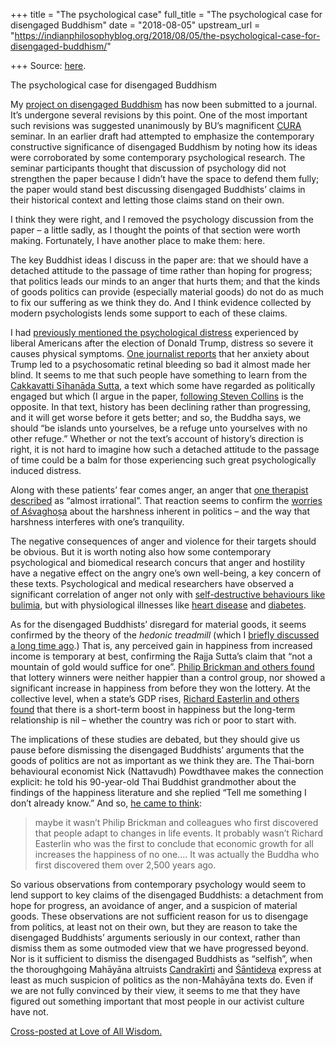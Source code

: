 +++
title = "The psychological case"
full_title = "The psychological case for disengaged Buddhism"
date = "2018-08-05"
upstream_url = "https://indianphilosophyblog.org/2018/08/05/the-psychological-case-for-disengaged-buddhism/"

+++
Source: [here](https://indianphilosophyblog.org/2018/08/05/the-psychological-case-for-disengaged-buddhism/).

The psychological case for disengaged Buddhism

My [project on disengaged
Buddhism](http://loveofallwisdom.com/blog/2017/04/disengaged-buddhism-in-the-era-of-trump/)
has now been submitted to a journal. It’s undergone several revisions by
this point. One of the most important such revisions was suggested
unanimously by BU’s magnificent [CURA](https://www.bu.edu/cura/)
seminar. In an earlier draft had attempted to emphasize the contemporary
constructive significance of disengaged Buddhism by noting how its ideas
were corroborated by some contemporary psychological research. The
seminar participants thought that discussion of psychology did not
strengthen the paper because I didn’t have the space to defend them
fully; the paper would stand best discussing disengaged Buddhists’
claims in their historical context and letting those claims stand on
their own.

I think they were right, and I removed the psychology discussion from
the paper – a little sadly, as I thought the points of that section were
worth making. Fortunately, I have another place to make them: here.

The key Buddhist ideas I discuss in the paper are: that we should have a
detached attitude to the passage of time rather than hoping for
progress; that politics leads our minds to an anger that hurts them; and
that the kinds of goods politics can provide (especially material goods)
do not do as much to fix our suffering as we think they do. And I think
evidence collected by modern psychologists lends some support to each of
these claims.

I had [previously mentioned the psychological
distress](http://loveofallwisdom.com/blog/2017/04/disengaged-buddhism-in-the-era-of-trump/)
experienced by liberal Americans after the election of Donald Trump,
distress so severe it causes physical symptoms. [One journalist
reports](http://www.nydailynews.com/opinion/trump-induced-anxiety-bad-eye-started-bleeding-article-1.3997467)
that her anxiety about Trump led to a psychosomatic retinal bleeding so
bad it almost made her blind. It seems to me that such people have
something to learn from the [Cakkavatti Sīhanāda
Sutta](http://www.palicanon.org/en/sutta-pitaka/transcribed-suttas/majjhima-nikaya/141-mn-87-piyajtika-sutta-born-from-those-who-are-dear.html),
a text which some have regarded as politically engaged but which (I
argue in the paper, [following Steven
Collins](https://www.amazon.com/Buddhist-Felicities-Cambridge-Religious-Traditions/dp/0521578426)
is the opposite. In that text, history has been declining rather than
progressing, and it will get worse before it gets better; and so, the
Buddha says, we should “be islands unto yourselves, be a refuge unto
yourselves with no other refuge.” Whether or not the text’s account of
history’s direction is right, it is not hard to imagine how such a
detached attitude to the passage of time could be a balm for those
experiencing such great psychologically induced distress.

Along with these patients’ fear comes anger, an anger that [one
therapist
described](http://www.latimes.com/local/california/la-me-ln-trump-therapists-20170223-story.html)
as “almost irrational”. That reaction seems to confirm the [worries of
Aśvaghoṣa](http://loveofallwisdom.com/blog/2017/10/the-political-path-vs-the-buddhist-path/)
about the harshness inherent in politics – and the way that harshness
interferes with one’s tranquility.

The negative consequences of anger and violence for their targets should
be obvious. But it is worth noting also how some contemporary
psychological and biomedical research concurs that anger and hostility
have a negative effect on the angry one’s own well-being, a key concern
of these texts. Psychological and medical researchers have observed a
significant correlation of anger not only with [self-destructive
behaviours like bulimia](https://scinapse.io/papers/1974569961), but
with physiological illnesses like [heart
disease](http://www.onlinejacc.org/content/accj/53/11/936.full.pdf) and
[diabetes](https://www-sciencedirect-com.ezproxy.bu.edu/science/article/pii/S0306453005001861).

As for the disengaged Buddhists’ disregard for material goods, it seems
confirmed by the theory of the *hedonic treadmill* (which I [briefly
discussed a long time
ago](http://loveofallwisdom.com/blog/2009/11/wealth-is-not-neutral/).)
That is, any perceived gain in happiness from increased income is
temporary at best, confirming the Rajja Sutta’s claim that “not a
mountain of gold would suffice for one”. [Philip Brickman and others
found](http://pages.ucsd.edu/~nchristenfeld/Happiness_Readings_files/Class%203%20-%20Brickman%201978.pdf)
that lottery winners were neither happier than a control group, nor
showed a significant increase in happiness from before they won the
lottery. At the collective level, when a state’s GDP rises, [Richard
Easterlin and others
found](https://www.ncbi.nlm.nih.gov/pmc/articles/PMC3012515/) that there
is a short-term boost in happiness but the long-term relationship is nil
– whether the country was rich or poor to start with.

The implications of these studies are debated, but they should give us
pause before dismissing the disengaged Buddhists’ arguments that the
goods of politics are not as important as we think they are. The
Thai-born behavioural economist Nick (Nattavudh) Powdthavee makes the
connection explicit: he told his 90-year-old Thai Buddhist grandmother
about the findings of the happiness literature and she replied “Tell me
something I don’t already know.” And so, [he came to
think](https://www.amazon.com/Happiness-Equation-Surprising-Economics-Valuable/dp/1848312466):

> maybe it wasn’t Philip Brickman and colleagues who first discovered
> that people adapt to changes in life events. It probably wasn’t
> Richard Easterlin who was the first to conclude that economic growth
> for all increases the happiness of no one…. It was actually the Buddha
> who first discovered them over 2,500 years ago.

So various observations from contemporary psychology would seem to lend
support to key claims of the disengaged Buddhists: a detachment from
hope for progress, an avoidance of anger, and a suspicion of material
goods. These observations are not sufficient reason for us to disengage
from politics, at least not on their own, but they are reason to take
the disengaged Buddhists’ arguments seriously in our context, rather
than dismiss them as some outmoded view that we have progressed beyond.
Nor is it sufficient to dismiss the disengaged Buddhists as “selfish”,
when the thoroughgoing Mahāyāna altruists
[Candrakīrti](http://loveofallwisdom.com/blog/2010/10/politics-as-ethical-analogy-plato-and-candrakirti/)
and
[Śāntideva](http://loveofallwisdom.com/blog/2010/08/on-santidevas-anti-politics/)
express at least as much suspicion of politics as the non-Mahāyāna texts
do. Even if we are not fully convinced by their view, it seems to me
that they have figured out something important that most people in our
activist culture have not.

[Cross-posted at Love of All
Wisdom.](http://loveofallwisdom.com/blog/2018/08/the-psychological-case-for-disengaged-buddhism)
